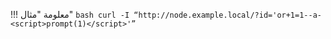 !!! معلومة "مثال"
    ``` bash
    curl -I “http://node.example.local/?id='or+1=1--a-<script>prompt(1)</script>'”
    ```